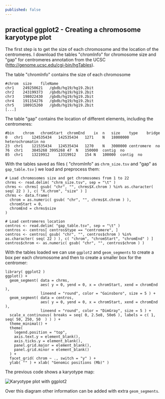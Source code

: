 ```yaml
---
published: false
---
```

## practical ggplot2 - Creating a chromosome karyotype plot

The first step is to get the size of each chromosome and the location of the centromeres. I download the tables "chromInfo" for chromosome size and "gap" for centromeres annotation from the UCSC (http://genome.ucsc.edu/cgi-bin/hgTables).

The table "chromInfo" contains the size of each chromosome

	#chrom	size	fileName
	chr1	249250621	/gbdb/hg19/hg19.2bit
	chr2	243199373	/gbdb/hg19/hg19.2bit
	chr3	198022430	/gbdb/hg19/hg19.2bit
	chr4	191154276	/gbdb/hg19/hg19.2bit
	chr5	180915260	/gbdb/hg19/hg19.2bit
	[...]

The table "gap" contains the location of different elements, including the centromeres:

	#bin	chrom	chromStart	chromEnd	ix	n	size	type	bridge
	0	chr1	124535434	142535434	1271	N	18000000	heterochromatin	no
	23	chr1	121535434	124535434	1270	N	3000000	centromere	no
	76	chr1	3845268	3995268	47	N	150000	contig	no
	85	chr1	13219912	13319912	154	N	100000	contig	no

With the tables saved as files ( "chromInfo" as `chrm_size.tsv` and "gap" as `gap_table.tsv` ) we load and preprocess them:

	# Load chromosomes size and get chromosomes from 1 to 22
	chrms <- read.delim( "chrm_size.tsv", sep = "\t" )
	chrms <- chrms[ gsub( "chr", "", chrms$X.chrom ) %in% as.character( seq( 22 ) ), c( "X.chrom", "size" ) ]
	chrms <- data.frame(
	  chrom = as.numeric( gsub( "chr", "", chrms$X.chrom ) ),
	  chromStart = 0,
	  chromEnd = chrms$size
	)

	# Load centromeres location
	centros <- read.delim( "gap_table.tsv", sep = "\t" )
	centros <- centros[ centros$type == "centromere", ]
	centros <- centros[ gsub( "chr", "", centros$chrom ) %in% as.character( seq( 22 ) ), c( "chrom", "chromStart", "chromEnd" ) ]
	centros$chrom <- as.numeric( gsub( "chr", "", centros$chrom ) )

With the tables loaded we can use `ggplot2` and `geom_segments` to create a box per each chromosome and then to create a smaller box for the centromer:

	library( ggplot2 )
	ggplot() +
	  geom_segment( data = chrms,
	                aes( y = 0, yend = 0, x = chromStart, xend = chromEnd ),
	                lineend = "round", color = "Gainsboro", size = 5 ) +
	  geom_segment( data = centros, 
	                aes( y = 0, yend = 0, x = chromStart, xend = chromEnd ),
	                lineend = "round", color = "DimGray", size = 5 ) +
	  scale_x_continuous( breaks = seq( 0, 2.5e8, 50e6 ), labels = c( 1, seq( 50, 250, 50  ) ) ) +
	  theme_minimal() +
	  theme(
	    legend.position = "top",
	    axis.text.y = element_blank(),
	    axis.ticks.y = element_blank(),
	    panel.grid.major = element_blank(), 
	    panel.grid.minor = element_blank()
	  ) + 
	  facet_grid( chrom ~ ., switch = "y" ) +
	  ylab( "" ) + xlab( "Genomic positions (Mb)" )

The previous code shows a karyotype map:

![Karyotype plot with ggplot2](img/ggplot2_karyotype.png)

Over this diagram other information can be added with extra `geom_segments`.
